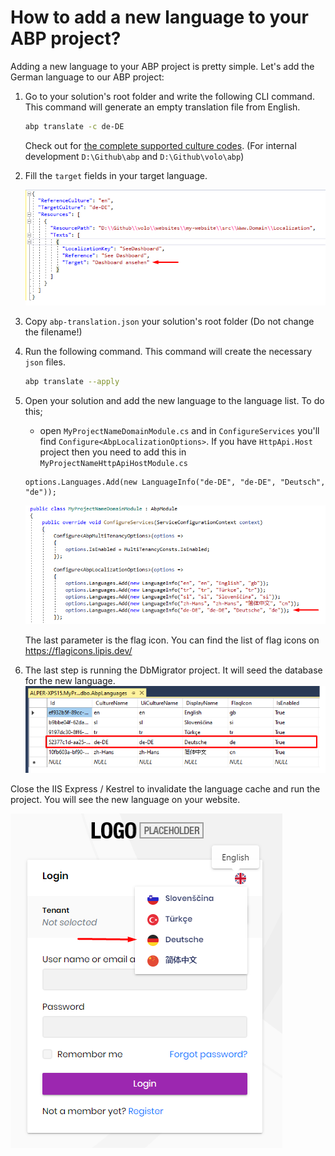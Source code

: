 # How to add a new language to your ABP project?

Adding a new language to your ABP project is pretty simple.  Let's add the German language to our ABP project:



1. Go to your solution's root folder and write the following CLI command. This command will generate an empty translation file from English.
    ```bash
    abp translate -c de-DE
    ```
    
    Check out for [the complete supported culture codes](https://docs.microsoft.com/en-us/bingmaps/rest-services/common-parameters-and-types/supported-culture-codes).
    (For internal development `D:\Github\abp` and `D:\Github\volo\abp`)
    
2. Fill the `target` fields in your target language.

    ![Fill target fields](language-target.png)

3. Copy `abp-translation.json` your solution's root folder (Do not change the filename!)

4. Run the following command. This command will create the necessary `json` files.
     ```bash
     abp translate --apply
     ```

5. Open your solution and add the new language to the language list. To do this;

    * open `MyProjectNameDomainModule.cs` and in `ConfigureServices` you'll find `Configure<AbpLocalizationOptions>`. If you have `HttpApi.Host` project then you need to add this in `MyProjectNameHttpApiHostModule.cs`

    ```
    options.Languages.Add(new LanguageInfo("de-DE", "de-DE", "Deutsch", "de"));
    ```

    ![Add to languages](add-to-languages.png)

    The last parameter is the flag icon. You can find the list of flag icons on https://flagicons.lipis.dev/

  6. The last step is running the DbMigrator project. It will seed the database for the new language. 
        ![The database table](database-table.png)



Close the IIS Express / Kestrel to invalidate the language cache and run the project. You will see the new language on your website.

![See the final result](website-new-language.png)

